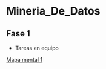 # Mineria_De_Datos

## Fase 1

- Tareas en equipo

[Mapa mental 1](https://github.com/CereceroAngela/Mineria_De_Datos/blob/main/MapaMental_1_1851124.pdf)
